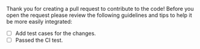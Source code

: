 Thank you for creating a pull request to contribute to the code! Before you open the request please review the following guidelines and tips to help it be more easily integrated:

- [ ] Add test cases for the changes.
- [ ] Passed the CI test.
